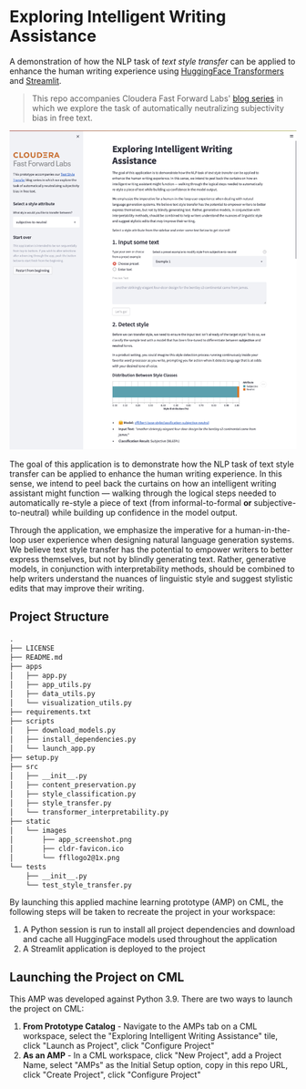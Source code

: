# Exploring Intelligent Writing Assistance

A demonstration of how the NLP task of _text style transfer_ can be applied to enhance the human writing experience using [HuggingFace Transformers](https://huggingface.co/) and [Streamlit](https://streamlit.io/).

> This repo accompanies Cloudera Fast Forward Labs' [blog series](https://blog.fastforwardlabs.com/2022/03/22/an-introduction-to-text-style-transfer.html) in which we explore the task of automatically neutralizing subjectivity bias in free text.

![](/static/images/app_screenshot.png)

The goal of this application is to demonstrate how the NLP task of text style transfer can be applied to enhance the human writing experience. In this sense, we intend to peel back the curtains on how an intelligent writing assistant might function — walking through the logical steps needed to automatically re-style a piece of text (from informal-to-formal **or** subjective-to-neutral) while building up confidence in the model output.

Through the application, we emphasize the imperative for a human-in-the-loop user experience when designing natural language generation systems. We believe text style transfer has the potential to empower writers to better express themselves, but not by blindly generating text. Rather, generative models, in conjunction with interpretability methods, should be combined to help writers understand the nuances of linguistic style and suggest stylistic edits that may improve their writing.

## Project Structure

```
.
├── LICENSE
├── README.md
├── apps
│   ├── app.py
│   ├── app_utils.py
│   ├── data_utils.py
│   └── visualization_utils.py
├── requirements.txt
├── scripts
│   ├── download_models.py
│   ├── install_dependencies.py
│   └── launch_app.py
├── setup.py
├── src
│   ├── __init__.py
│   ├── content_preservation.py
│   ├── style_classification.py
│   ├── style_transfer.py
│   └── transformer_interpretability.py
├── static
│   └── images
│       ├── app_screenshot.png
│       ├── cldr-favicon.ico
│       └── ffllogo2@1x.png
└── tests
    ├── __init__.py
    └── test_style_transfer.py
```

By launching this applied machine learning prototype (AMP) on CML, the following steps will be taken to recreate the project in your workspace:

1. A Python session is run to install all project dependencies and download and cache all HuggingFace models used throughout the application
2. A Streamlit application is deployed to the project

## Launching the Project on CML

This AMP was developed against Python 3.9. There are two ways to launch the project on CML:

1. **From Prototype Catalog** - Navigate to the AMPs tab on a CML workspace, select the "Exploring Intelligent Writing Assistance" tile, click "Launch as Project", click "Configure Project"
2. **As an AMP** - In a CML workspace, click "New Project", add a Project Name, select "AMPs" as the Initial Setup option, copy in this repo URL, click "Create Project", click "Configure Project"
